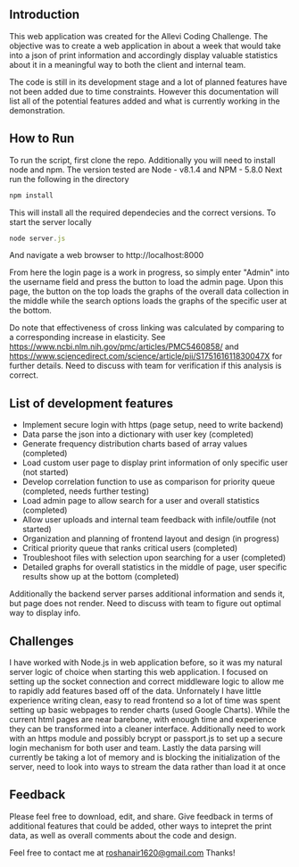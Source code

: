 
## Introduction
This web application was created for the Allevi Coding Challenge. The objective was to create a web application in about a week that would take into a json of print information and accordingly display valuable statistics about it in a meaningful way to both the client and internal team.

The code is still in its development stage and a lot of planned features have not been added due to time constraints. However this documentation will list all of the potential features added and what is currently working in the demonstration.

## How to Run
To run the script, first clone the repo. Additionally you will need to install node and npm. The version tested are Node - v8.1.4 and NPM - 5.8.0
Next run the following in the directory

```javascript
npm install
```

This will install all the required dependecies and the correct versions.
To start the server locally

```javascript
node server.js
```
And navigate a web browser to http://localhost:8000

From here the login page is a work in progress, so simply enter "Admin" into the username field and press the button to load the admin page. Upon this page, the button on the top loads the graphs of the overall data collection in the middle while the search options loads the graphs of the specific user at the bottom.

Do note that effectiveness of cross linking was calculated by comparing to a corresponding increase in elasticity. See https://www.ncbi.nlm.nih.gov/pmc/articles/PMC5460858/ and https://www.sciencedirect.com/science/article/pii/S175161611830047X for further details. Need to discuss with team for verification if this analysis is correct.

## List of development features
- Implement secure login with https (page setup, need to write backend)
- Data parse the json into a dictionary with user key (completed)
- Generate frequency distribution charts based of array values (completed)
- Load custom user page to display print information of only specific user (not started)
- Develop correlation function to use as comparison for priority queue (completed, needs further testing)
- Load admin page to allow search for a user and overall statistics (completed)
- Allow user uploads and internal team feedback with infile/outfile (not started)
- Organization and planning of frontend layout and design (in progress)
- Critical priority queue that ranks critical users (completed)
- Troubleshoot files with selection upon searching for a user (completed)
- Detailed graphs for overall statistics in the middle of page, user specific results show up at the bottom (completed)

Additionally the backend server parses additional information and sends it, but page does not render. Need to discuss with team to figure out optimal way to display info.

## Challenges
I have worked with Node.js in web application before, so it was my natural server logic of choice when starting this web application. I focused on setting up the socket connection and correct middleware logic to allow me to rapidly add features based off of the data. Unfornately I have little experience writing clean, easy to read frontend so a lot of time was spent setting up basic webpages to render charts (used Google Charts). While the current html pages are near barebone, with enough time and experience they can be transformed into a cleaner interface. Additionally need to work with an https module and possibly bcrypt or passport.js to set up a secure login mechanism for both user and team. Lastly the data parsing will currently be taking a lot of memory and is blocking the initialization of the server, need to look into ways to stream the data rather than load it at once

## Feedback
Please feel free to download, edit, and share. Give feedback in terms of additional features that could be added, other ways to intepret the print data, as well as overall comments about the code and design.

Feel free to contact me at roshanair1620@gmail.com
Thanks!
